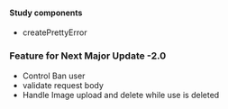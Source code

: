 <!-- Google Security Console: https://security.google.com/settings/security/apppasswords -->

#### Study components

-   createPrettyError

### Feature for Next Major Update -2.0

-   Control Ban user
-   validate request body
-   Handle Image upload and delete while use is deleted
